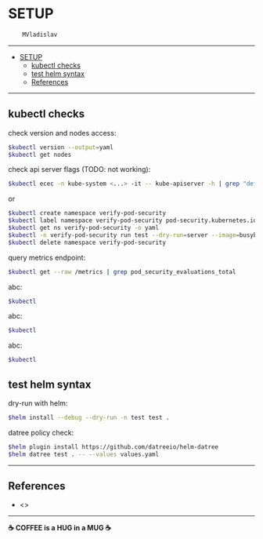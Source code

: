 # SETUP

```sh
    MVladislav
```

---

- [SETUP](#setup)
  - [kubectl checks](#kubectl-checks)
  - [test helm syntax](#test-helm-syntax)
  - [References](#references)

---

## kubectl checks

check version and nodes access:

```sh
$kubectl version --output=yaml
$kubectl get nodes
```

check api server flags (TODO: not working):

```sh
$kubectl ecec -n kube-system <...> -it -- kube-apiserver -h | grep "default enabled ones"
```

or

```sh
$kubectl create namespace verify-pod-security
$kubectl label namespace verify-pod-security pod-security.kubernetes.io/enforce=restricted
$kubectl get ns verify-pod-security -o yaml
$kubectl -n verify-pod-security run test --dry-run=server --image=busybox --privileged
$kubectl delete namespace verify-pod-security
```

query metrics endpoint:

```sh
$kubectl get --raw /metrics | grep pod_security_evaluations_total
```

abc:

```sh
$kubectl
```

abc:

```sh
$kubectl
```

abc:

```sh
$kubectl
```

## test helm syntax

dry-run with helm:

```sh
$helm install --debug --dry-run -n test test .
```

datree policy check:

```sh
$helm plugin install https://github.com/datreeio/helm-datree
$helm datree test . -- --values values.yaml
```

---

## References

- <>

---

**☕ COFFEE is a HUG in a MUG ☕**
